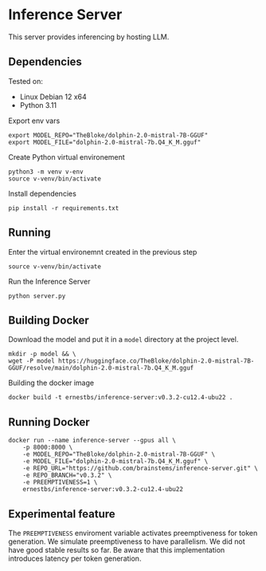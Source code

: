 # Inference Server
This server provides inferencing by hosting LLM.

## Dependencies
Tested on:
- Linux Debian 12 x64
- Python 3.11

Export env vars
```
export MODEL_REPO="TheBloke/dolphin-2.0-mistral-7B-GGUF"
export MODEL_FILE="dolphin-2.0-mistral-7b.Q4_K_M.gguf"
```

Create Python virtual environement
```
python3 -m venv v-env
source v-venv/bin/activate
```
Install dependencies
```
pip install -r requirements.txt
```

## Running
Enter the virtual environemnt created in the previous step
```
source v-venv/bin/activate
```
Run the Inference Server
```
python server.py
```

## Building Docker

Download the model and put it in a `model` directory at the project level.
```
mkdir -p model && \
wget -P model https://huggingface.co/TheBloke/dolphin-2.0-mistral-7B-GGUF/resolve/main/dolphin-2.0-mistral-7b.Q4_K_M.gguf
```

Building the docker image
```
docker build -t ernestbs/inference-server:v0.3.2-cu12.4-ubu22 .
```

## Running Docker
```
docker run --name inference-server --gpus all \
    -p 8000:8000 \
    -e MODEL_REPO="TheBloke/dolphin-2.0-mistral-7B-GGUF" \
    -e MODEL_FILE="dolphin-2.0-mistral-7b.Q4_K_M.gguf" \
    -e REPO_URL="https://github.com/brainstems/inference-server.git" \
    -e REPO_BRANCH="v0.3.2" \
    -e PREEMPTIVENESS=1 \
    ernestbs/inference-server:v0.3.2-cu12.4-ubu22
```

## Experimental feature
The `PREEMPTIVENESS` enviroment variable activates preemptiveness for token generation. We simulate preemptiveness to have parallelism. We did not have good stable results so far. Be aware that this implementation introduces latency per token generation.
